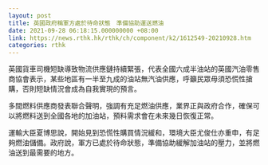 ```yaml
---
layout: post
title: 英國政府稱軍方處於待命狀態　準備協助運送燃油
date: 2021-09-28 06:18:15.000000000 +08:00
link: https://news.rthk.hk/rthk/ch/component/k2/1612549-20210928.htm
categories: rthk
---
```


英國貨車司機短缺導致物流供應鏈持續緊張，代表全國六成半油站的英國汽油零售商協會表示，某些地區有一半至九成的油站無汽油供應，呼籲民眾毋須恐慌性搶購，否則短缺情況會成為自我實現的預言。

多間燃料供應商發表聯合聲明，強調有充足燃油供應，業界正與政府合作，確保可以將燃料送到全國各地的加油站，預料需求會在未來幾日恢復正常。

運輸大臣夏博思說，開始見到恐慌性購買情況緩和，環境大臣尤俊仕亦重申，有足夠燃油儲備。政府說，軍方已處於待命狀態，準備協助緩解加油站的壓力，並將燃油送到最需要的地方。
